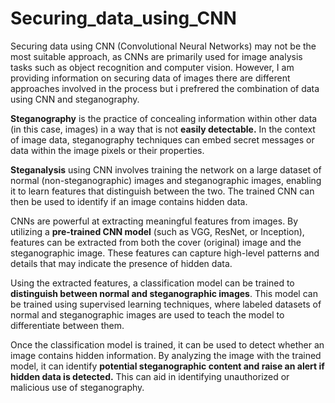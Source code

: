 # Securing_data_using_CNN
Securing data using CNN (Convolutional Neural Networks) may not be the most suitable approach, as CNNs are primarily used for image analysis tasks such as object recognition and computer vision. However, I am providing information on securing data of images there are different approaches involved in the process but i prefrered the combination of data using CNN and steganography.

**Steganography** is the practice of concealing information within other data (in this case, images) in a way that is not **easily detectable.** In the context of image data, steganography techniques can embed secret messages or data within the image pixels or their properties.

**Steganalysis** 
using CNN involves training the network on a large dataset of normal (non-steganographic) images and steganographic images, enabling it to learn features that distinguish between the two. The trained CNN can then be used to identify if an image contains hidden data.

CNNs are powerful at extracting meaningful features from images. By utilizing a **pre-trained CNN model** (such as VGG, ResNet, or Inception), features can be extracted from both the cover (original) image and the steganographic image. These features can capture high-level patterns and details that may indicate the presence of hidden data.

 Using the extracted features, a classification model can be trained to **distinguish between normal and steganographic images**. This model can be trained using supervised learning techniques, where labeled datasets of normal and steganographic images are used to teach the model to differentiate between them.

 Once the classification model is trained, it can be used to detect whether an image contains hidden information. By analyzing the image with the trained model, it can identify **potential steganographic content and raise an alert if hidden data is detected.** This can aid in identifying unauthorized or malicious use of steganography.
